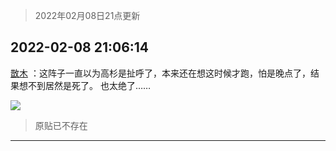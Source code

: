 > 2022年02月08日21点更新
<link rel="stylesheet" href="https://cdn.jsdelivr.net/gh/taotie6/sampleJSON@main/css/photo_show.css">
<meta name="referrer" content="no-referrer" />


 ## 2022-02-08 21:06:14 

 [㪚木](https://www.coolapk.com/feed/33399885?shareKey=ZjMwN2M3NDk2YWM3NjIwMjZiMTE~) ：这阵子一直以为高杉是扯呼了，本来还在想这时候才跑，怕是晚点了，结果想不到居然是死了。
也太绝了…… 

<div class="album">
<img class="img-item" src="http://image.coolapk.com/feed/2019/0414/11/1081091_1555213610_192@320x240.gif" />
</div>

> 原贴已不存在 

 ------- 


